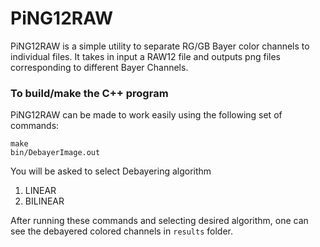 # PiNG12RAW

PiNG12RAW is a simple utility to separate RG/GB Bayer color channels to individual files. It takes in input a RAW12 file and outputs png files corresponding to different Bayer Channels.

### To build/make the C++ program

PiNG12RAW can be made to work easily using the following set of commands:
```
make
bin/DebayerImage.out
```
You will be asked to select Debayering algorithm 
1. LINEAR
2. BILINEAR

After running these commands and selecting desired algorithm, one can see the debayered colored channels in `results` folder.
